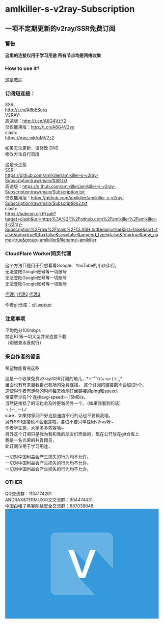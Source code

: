 # amlkiller-s-v2ray-Subscription
## 一项不定期更新的v2ray/SSR免费订阅
### 警告
**这里的连接仅用于学习用途**
**所有节点均是网络收集**
### How to use it?  
[这是教程](https://github.com/amlkiller/amlkiller-s-v2ray-Subscription/blob/main/HOW-TO-USE.md "这是教程")
### 订阅短连接：
SSR:  
http://t.cn/A6bESerq  
V2RAY:  
高速版：http://t.cn/A6G4VzY2  
仅仅能用版：http://t.cn/A6G4V2yg  
clash:  
https://dwz.mk/qMV7z2  
  
如果无法更新，请修改 DNS  
修改方法自行百度  
  
这是长连接  
SSR:  
https://github.com/amlkiller/amlkiller-s-v2ray-Subscription/raw/main/SSR.txt  
高速版：https://github.com/amlkiller/amlkiller-s-v2ray-Subscription/raw/main/Subscription.txt  
仅仅能用版：https://github.com/amlkiller/amlkiller-s-v2ray-Subscription/raw/main/Subscription2.txt  
clash:  
https://subcon.dlj.tf/sub?target=clash&url=https%3A%2F%2Fgithub.com%2Famlkiller%2Famlkiller-s-v2ray-Subscription%2Fraw%2Fmain%2FCLASH.txt&emoji=true&list=false&sort=false&udp=true&tfo=false&scv=false&append_type=false&fdn=true&new_name=true&group=amlkiller&filename=amlkiller  

### CloudFlare Worker网页代理
这个方法只是用于只想看看Google、YouTube的小伙伴们。  
无法登陆Google账号等一切账号  
无法登陆Google账号等一切账号  
无法登陆Google账号等一切账号  

[代理1](https://www.5414.gq/ "代理1") [代理2](https://www.5414.cf/ "代理2") [代理3](https://www.5414.ga/ "代理3")  

作者git仓库：[cf-worker](https://github.com/EtherDream/jsproxy/tree/master/cf-worker)

### 注意事项
平均跑分100mbps  
禁止BT等一切大型并发连接下载  
（别被查水表就行）  
### 来自作者的留言
希望你能看完这些  
  
这是一个收录免费v2ray/SSR订阅的地儿，*✧⁺˚⁺ପ(๑･ω･)੭ु⁾⁾  
里面也有有来自我自己机场的免费连接，
这个订阅的链接数不会超过5个，  
这使得作者有足够的时间每天检测订阅链接的ping和speed，  
保证至少有1个连接avg-speed>=15MB/s，  
当然链接挂了的话也会及时更新另外一个。（如果我看到的话）  
ヽ(ー_ー)ノ  
sure，如果你家网不好连接速度不行的话也不要赖我哦。  
另外SSR连接也不会很差啦，各位不要只单独用v2ray呀~  
作者学生党，大家多多包容哈~  
另外这个订阅只是我为我和我的朋友们而做的，现在公开放在git仓库上  
我是一名光荣的共青团员，  
此订阅仅用于学习用途，  
  
一切对中国利益会产生损失的行为均不允许。  
一切对中国利益会产生损失的行为均不允许。  
一切对中国利益会产生损失的行为均不允许。  
### OTHER
QQ交流群：1134174201  
ANDRAX&TERMUX中文交流群：904474431  
中国白帽子黑客网络安全交流群：887038048   
![VPN](https://github.com/amlkiller/amlkiller-s-v2ray-Subscription/blob/main/VPN.jpg "VPN")
